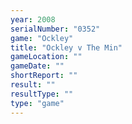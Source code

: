 ```yaml
---
year: 2008
serialNumber: "0352" 
game: "Ockley"
title: "Ockley v The Min"
gameLocation: ""
gameDate: ""
shortReport: ""
result: ""
resultType: ""
type: "game"
---
```

